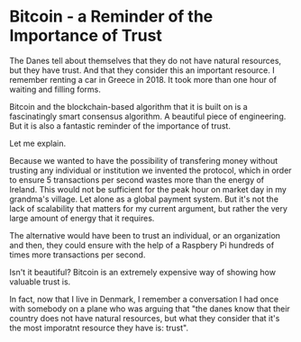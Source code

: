 # Bitcoin - a Reminder of the Importance of Trust

The Danes tell about themselves that they do not have natural resources, but they have trust. And that they consider this an important resource. I remember renting a car in Greece in 2018. It took more than one hour of waiting and filling forms. 


Bitcoin and the blockchain-based algorithm that it is built on is a fascinatingly smart consensus algorithm. A beautiful piece of engineering. But it is also a fantastic reminder of the importance of trust. 

Let me explain.

Because we wanted to have the possibility of transfering money without trusting any individual or institution we invented the protocol, which in order to ensure 5 transactions per second wastes more than the energy of Ireland. This would not be sufficient for the peak hour on market day in my grandma's village. Let alone as a global payment system. But it's not the lack of scalability that matters for my current argument, but rather the very large amount of energy that it requires. 

The alternative would have been to trust an individual, or an organization and then, they could ensure with the help of a Raspbery Pi hundreds of times more transactions per second. 

Isn't it beautiful? Bitcoin is an extremely expensive way of showing how valuable trust is. 

In fact, now that I live in Denmark, I remember a conversation I had once with somebody on a plane who was arguing that "the danes know that their country does not have natural resources, but what they consider that it's the most imporatnt resource they have is: trust". 


